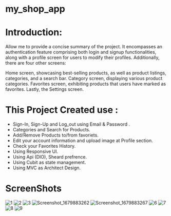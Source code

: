 # my_shop_app

# Introduction:


Allow me to provide a concise summary of the project. It encompasses an authentication feature comprising both login and signup functionalities, along with a profile screen for users to modify their profiles. Additionally, there are four other screens:

Home screen, showcasing best-selling products, as well as product listings, categories, and a search bar.
Category screen, displaying various product categories.
Favorites screen, exhibiting products that users have marked as favorites.
Lastly, the Settings screen.



# This Project Created use :
- Sign-In, Sign-Up and Log_out using Email & Password .
- Categories and Search for Products.
- Add/Remove Products to/from favoriets.
- Edit your account information and upload image at Profile section.
- Check your Favorites History.
- Using Responsive UI.
- Using Api (DIO), Sheard prefrence.
- Using Cubit as state management.
- Using MVC as Architect Design.
# ScreenShots
![1](https://user-images.githubusercontent.com/109968682/226201223-dbdad07d-2f52-46f1-8f7d-cafb4c0942db.png)
![2](https://user-images.githubusercontent.com/109968682/226201243-e3e9c836-955b-4116-8bd7-5e28fd208c04.png)
![3](https://user-images.githubusercontent.com/109968682/226201251-5f06d9dc-18ba-4ff0-b7b6-3beb5252e976.png)
![Screenshot_1679883262](https://user-images.githubusercontent.com/109968682/227824649-a16814a0-cb1a-4ab7-8e61-1b63ef06460b.png)
![Screenshot_1679883267](https://user-images.githubusercontent.com/109968682/227824658-857b3eee-f2c3-4117-93f8-f67e2f320f49.png)
![6](https://user-images.githubusercontent.com/109968682/226201281-30f15255-0c6a-48d3-aabc-7affc5eefe5a.png)
![7](https://user-images.githubusercontent.com/109968682/226201293-9c8c3cee-c4d1-4d8a-8f67-e13779d23c0b.png)
![8](https://user-images.githubusercontent.com/109968682/226201300-44a756ce-4917-494c-ab83-4a232c569cae.png)
![9](https://user-images.githubusercontent.com/109968682/226201307-9b4d2908-c5d7-46b7-a076-78eab5c02505.png)
